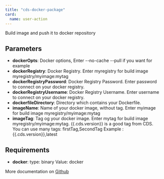 ```yaml
---
title: "cds-docker-package"
card: 
  name: user-action
---
```


Build image and push it to docker repository

## Parameters

* **dockerOpts**: Docker options, Enter --no-cache --pull if you want for example
* **dockerRegistry**: Docker Registry. Enter myregistry for build image myregistry/myimage:mytag
* **dockerRegistryPassword**: Docker Registry Password. Enter password to connect on your docker registry.
* **dockerRegistryUsername**: Docker Registry Username. Enter username to connect on your docker registry.
* **dockerfileDirectory**: Directory which contains your Dockerfile.
* **imageName**: Name of your docker image, without tag. Enter myimage for build image myregistry/myimage:mytag
* **imageTag**: Tag og your docker image.
Enter mytag for build image myregistry/myimage:mytag. {{.cds.version}} is a good tag from CDS.
You can use many tags: firstTag,SecondTag
Example : {{.cds.version}},latest


## Requirements

* **docker**: type: binary Value: docker


More documentation on [Github](https://github.com/ovh/cds/tree/master/contrib/actions/cds-docker-package.yml)


